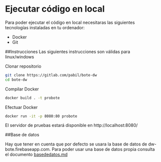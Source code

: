 # Ejecutar código en local

Para poder ejecutar el código en local necesitaras las siguientes tecnologías instaladas en tu ordenador:
- Docker
- Git


##Instrucciones 
Las siguientes instrucciones son válidas para linux/windows

Clonar repositorio
```bash
git clone https://gitlab.com/pabil/bote-dw
cd bote-dw
```

Compilar Docker

```bash
docker build . -t probote
```
Efectuar Docker
```bash
docker run -it -p 8080:80 probote
```

El servidor de pruebas estará disponible en http://localhost:8080/


##Base de datos

Hay que tener en cuenta que por defecto se usara la base de datos de dw-bote.firebaseapp.com. Para poder usar una base 
de datos propia consulta el documento [basededatos.md](basededatos.md)
